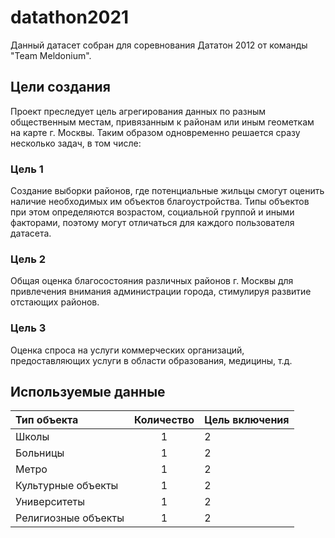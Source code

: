 # datathon2021
Данный датасет собран для соревнования Дататон 2012 от команды "Team Meldonium".

## Цели создания
Проект преследует цель агрегирования данных по разным общественным местам, привязанным к районам или иным геометкам на карте г. Москвы. Таким образом одновременно решается сразу несколько задач, в том числе:

### Цель 1
Создание выборки районов, где потенциальные жильцы смогут оценить наличие необходимых им объектов благоустройства. Типы объектов при этом определяются возрастом, социальной группой и иными факторами, поэтому могут отличаться для каждого пользователя датасета.

### Цель 2
Общая оценка благосостояния различных районов г. Москвы для привлечения внимания администрации города, стимулируя развитие отстающих районов.

### Цель 3
Оценка спроса на услуги коммерческих организаций, предоставляющих услуги в области образования, медицины, т.д.

## Используемые данные

| Тип объекта  | Количество | Цель включения |
| :------------ |:---------------:| :-----|
| Школы      | 1 | 2 |
| Больницы      | 1        |   2 |
| Метро | 1        |    2 |
| Культурные объекты | 1        |    2 |
| Университеты | 1        |    2 |
| Религиозные объекты | 1        |    2 |
